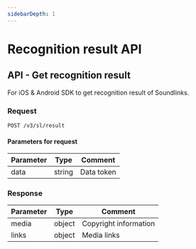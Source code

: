 ```yaml
---
sidebarDepth: 1
---
```


# Recognition result API

## API - Get recognition result

For iOS & Android SDK to get recognition result of Soundlinks.

### Request

```
POST /v3/sl/result
```

#### Parameters for request

| Parameter | Type | Comment |
| ----- | ---- | ---- |
| data | string | Data token |

### Response

| Parameter | Type | Comment |
| ----- | ---- | ---- |
| media | object | Copyright information |
| links | object | Media links |
